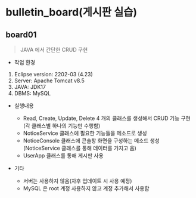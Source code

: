 # bulletin_board(게시판 실습)  

## board01  

> JAVA 에서 간단한 CRUD 구현  

- 작업 환경  

1. Eclipse version: 2202-03 (4.23)  
2. Server: Apache Tomcat v8.5  
3. JAVA: JDK17  
4. DBMS: MySQL  

- 실행내용  

    - Read, Create, Update, Delete 4 개의 클래스를 생성해서 CRUD 기능 구현(각 클래스별 하나의 기능만 수행함)   
    - NoticeService 클래스에 필요한 기능들을 메소드로 생성  
    - NoticeConsole 클래스에 콘솔창 화면을 구성하는 메소드 생성(NoticeService 클래스를 통해 데이터를 가지고 옴)  
    - UserApp 클래스를 통해 게시판 사용   

- 기타  

    - 서버는 사용하지 않음(차후 업데이트 시 사용 예정)  
    - MySQL 은 root 계정 사용하지 않고 계정 추가해서 사용함  